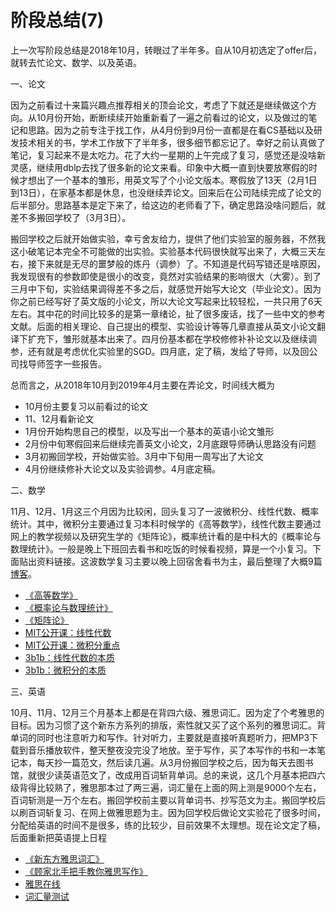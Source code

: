 # 阶段总结(7)



上一次写阶段总结是2018年10月，转眼过了半年多。自从10月初选定了offer后，就转去忙论文、数学、以及英语。

一、论文

因为之前看过十来篇兴趣点推荐相关的顶会论文，考虑了下就还是继续做这个方向。从10月份开始，断断续续开始重新看了一遍之前看过的论文，以及做过的笔记和思路。因为之前专注于找工作，从4月份到9月份一直都是在看CS基础以及研发技术相关的书，学术工作放下了半年多，很多细节都忘记了。幸好之前认真做了笔记，复习起来不是太吃力。花了大约一星期的上午完成了复习，感觉还是没啥新灵感，继续用dblp去找了很多新的论文来看。印象中大概一直到快要放寒假的时候才想出了一个基本的雏形，用英文写了个小论文版本。寒假放了13天（2月1日到13日），在家基本都是休息，也没继续弄论文。回来后在公司陆续完成了论文的后半部分。思路基本是定下来了，给这边的老师看了下，确定思路没啥问题后，就差不多搬回学校了（3月3日）。

搬回学校之后就开始做实验，幸亏舍友给力，提供了他们实验室的服务器，不然我这小破笔记本完全不可能做的出实验。实验基本代码很快就写出来了，大概三天左右，接下来就是无尽的噩梦般的炼丹（调参）了。不知道是代码写错还是啥原因，我发现很有的参数即使是很小的改变，竟然对实验结果的影响很大（大雾）。到了三月中下旬，实验结果调得差不多之后，就感觉开始写大论文（毕业论文）。因为你之前已经写好了英文版的小论文，所以大论文写起来比较轻松，一共只用了6天左右。其中花的时间比较多的是第一章绪论，扯了很多废话，找了一些中文的参考文献。后面的相关理论、自己提出的模型、实验设计等等几章直接从英文小论文翻译下扩充下，雏形就基本出来了。四月份基本都在学校修修补补论文以及继续调参，还有就是考虑优化实验里的SGD。四月底，定了稿，发给了导师，以及回公司找导师签字一些报告。

总而言之，从2018年10月到2019年4月主要在弄论文，时间线大概为

- 10月份主要复习以前看过的论文
- 11、12月看新论文
- 1月份开始构思自己的模型，以及写出一个基本的英语小论文雏形
- 2月份中旬寒假回来后继续完善英文小论文，2月底跟导师确认思路没有问题
- 3月初搬回学校，开始做实验。3月中下旬用一周写出了大论文
- 4月份继续修补大论文以及实验调参。4月底定稿。

二、数学

11月、12月、1月这三个月因为比较闲，回头复习了一波微积分、线性代数、概率统计。其中，微积分主要通过复习本科时候学的《高等数学》，线性代数主要通过网上的教学视频以及研究生学的《矩阵论》，概率统计看的是中科大的《概率论与数理统计》。一般是晚上下班回去看书和吃饭的时候看视频，算是一个小复习。下面贴出资料链接。这波数学复习主要以晚上回宿舍看书为主，最后整理了大概9篇 [博客][1]。

 - [《高等数学》][2] 
 - [《概率论与数理统计》][3] 
 - [《矩阵论》][4] 
 - [MIT公开课：线性代数][5]
 - [MIT公开课：微积分重点][6] 
 - [3b1b：线性代数的本质][7] 
 - [3b1b：微积分的本质][8]

三、英语

10月、11月、12月三个月基本上都是在背四六级、雅思词汇。因为定了个考雅思的目标。因为习惯了这个新东方系列的排版，索性就又买了这个系列的雅思词汇。背单词的同时也注意听力和写作。针对听力，主要就是直接听真题听力，把MP3下载到音乐播放软件，整天整夜没完没了地放。至于写作，买了本写作的书和一本笔记本，每天抄一篇范文，然后读几遍。从3月份搬回学校之后，因为每天去图书馆，就很少读英语范文了，改成用百词斩背单词。总的来说，这几个月基本把四六级背得比较熟了，雅思那本过了两三遍，词汇量在上面的网上测是9000个左右，百词斩测是一万个左右。搬回学校前主要以背单词书、抄写范文为主。搬回学校后以刷百词斩复习、在网上做雅思题为主。因为回学校后做论文实验花了很多时间，分配给英语的时间不是很多，练的比较少，目前效果不太理想。现在论文定了稿，后面重新把英语提上日程

 - [《新东方雅思词汇》][9] 
 - [《顾家北手把手教你雅思写作》][10] 
 - [雅思在线][11] 
 - [词汇量测试][12]



[1]: https://utopizza.github.io/categories/math/
[2]: https://book.douban.com/subject/2112359/
[3]: https://book.douban.com/subject/2201479/
[4]: https://book.douban.com/subject/1230348/
[5]: http://open.163.com/special/opencourse/daishu.html
[6]: http://open.163.com/special/opencourse/weijifen.html
[7]: https://www.bilibili.com/video/av6731067
[8]: https://www.bilibili.com/video/av24325548
[9]: https://book.douban.com/subject/3702357/
[10]: https://book.douban.com/subject/11596223/
[11]: https://ieltsonlinetests.com/
[12]: http://testyourvocab.com/

